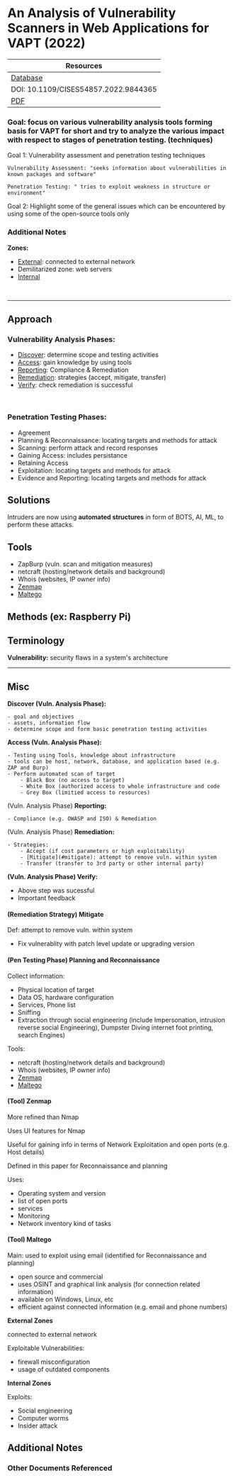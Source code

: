 # An Analysis of Vulnerability Scanners in Web Applications for VAPT (2022)

| Resources	|
|----------|
| [Database](https://doi-org.ezproxy.semo.edu:2443/10.1109/CISES54857.2022.9844365) |
| DOI: 10.1109/CISES54857.2022.9844365 |
| [PDF](https://ieeexplore-ieee-org.ezproxy.semo.edu:2443/stamp/stamp.jsp?tp=&arnumber=9844365) |

### Goal: focus on various vulnerability analysis tools forming basis for VAPT for short and try to analyze the various impact with respect to stages of penetration testing. (techniques)

Goal 1: Vulnerability assessment and penetration testing techniques

	Vulnerability Assessment: "seeks information about vulnerabilities in known packages and software"

	Penetration Testing: " tries to exploit weakness in structure or environment"
	
Goal 2: Highlight some of the general issues which can be encountered by using some of the open-source tools only


### Additional Notes
**Zones:**
- [External](#external-zone): connected to external network
- Demilitarized zone: web servers
- [Internal](#internal-zone)  

<br>

----
  
<a id="approach"></a>
## Approach

### Vulnerability Analysis Phases:
- [Discover](#discover): determine scope and testing activities
- [Access](#access): gain knowledge by using tools
- [Reporting](#reporting): Compliance & Remediation
- [Remediation](#remediation): strategies (accept, mitigate, transfer)
- [Verify](#verify): check remediation is successful

<br>

### Penetration Testing Phases:
- Agreement
- Planning & Reconnaissance: locating targets and methods for attack
- Scanning: perform attack and record responses
- Gaining Access: includes persistance
- Retaining Access
- Exploitation: locating targets and methods for attack
- Evidence and Reporting: locating targets and methods for attack


<a id="solutions"></a>
## Solutions

Intruders are now using **automated structures** in form of BOTS, AI, ML, to perform these attacks.   

<a id="tools"></a>
## Tools

- ZapBurp (vuln. scan and mitigation measures)  
- netcraft (hosting/network details and background)
- Whois (websites, IP owner info)
- [Zenmap](#zenmap)
- [Maltego](#maltego)

<a id="Methods"></a>
## Methods (ex: Raspberry Pi)  

<a id="terminology"></a>
## Terminology

**Vulnerability:** security flaws in a system's architecture
  
----

## Misc

<a id="discover"></a>
**Discover (Vuln. Analysis Phase):**

	- goal and objectives
	- assets, information flow
	- determine scope and form basic penetration testing activities

<a id="access"></a>
**Access (Vuln. Analysis Phase):**

	- Testing using Tools, knowledge about infrastructure
	- tools can be host, network, database, and application based (e.g. ZAP and Burp)
	- Perform automated scan of target 
		- Black Box (no access to target)
		- White Box (authorized access to whole infrastructure and code
		- Grey Box (limitied access to resources)

<a id="reporting"></a>
(Vuln. Analysis Phase) **Reporting:**

	- Compliance (e.g. OWASP and ISO) & Remediation

<a id="remediation"></a>
(Vuln. Analysis Phase) **Remediation:**

	- Strategies: 
		- Accept (if cost parameters or high exploitability)
		- [Mitigate](#mitigate): attempt to remove vuln. within system
		- Transfer (transfer to 3rd party or other internal party)

  
<a id="verify"></a>
**(Vuln. Analysis Phase) Verify:**
- Above step was sucessful
- Important feedback  

<a id="mitigate"></a>
####  (Remediation Strategy) Mitigate 

Def: attempt to remove vuln. within system

- Fix vulnerablity with patch level update or upgrading version  

<a id="planning-reconnaissance"></a>
#### (Pen Testing Phase) Planning and Reconnaissance

Collect information:
- Physical location of target
- Data OS, hardware configuration
- Services, Phone list
- Sniffing
- Extraction through social engineering (include Impersonation, intrusion reverse social Engineering), Dumpster Diving internet foot printing, search Engines)

Tools:
- netcraft (hosting/network details and background)
- Whois (websites, IP owner info)
- [Zenmap](#zenmap)
- [Maltego](#maltego)

<a id="zenmap"></a>
#### (Tool) Zenmap

More refined than Nmap

Uses UI features for Nmap

Useful for gaining info in terms of Network Exploitation and open ports (e.g. Host details)

Defined in this paper for Reconnaissance and planning

Uses:
- Operating system and version
- list of open ports
- services
- Monitoring
- Network inventory kind of tasks


<a id="maltego"></a>
#### (Tool) Maltego

Main: used to exploit using email (identified for Reconnaissance and planning)

- open source and commercial
- uses OSINT and graphical link analysis (for connection related information)
- available on Windows, Linux, etc
- efficient against connected information (e.g. email and phone numbers)


<a id="external-zone"></a>
**External Zones**

connected to external network

Exploitable Vulnerabilities:
- firewall misconfiguration
- usage of outdated components  
  
  
<a id="internal-zone"></a>
**Internal Zones**

Exploits:
- Social engineering
- Computer worms
- Insider attack 

## Additional Notes

### Other Documents Referenced


